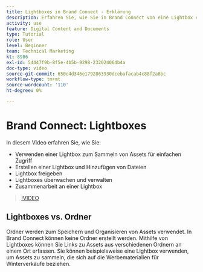 ```yaml
---
title: Lightboxes in Brand Connect - Erklärung
description: Erfahren Sie, wie Sie in Brand Connect von eine Lightbox erstellen, verwenden, verwalten, freigeben und mit ihnen zusammenarbeiten können. [!UICONTROL Workfront DAM].
activity: use
feature: Digital Content and Documents
type: Tutorial
role: User
level: Beginner
team: Technical Marketing
kt: 8986
exl-id: 54447f9b-8f5e-4b5b-9298-232024064b4a
doc-type: video
source-git-commit: 650e4d346e1792863930dcebafacab4c88f2a8bc
workflow-type: tm+mt
source-wordcount: '110'
ht-degree: 0%

---
```


# Brand Connect: Lightboxes

In diesem Video erfahren Sie, wie Sie:

* Verwenden einer Lightbox zum Sammeln von Assets für einfachen Zugriff
* Erstellen einer Lightbox und Hinzufügen von Dateien
* Lightbox freigeben
* Lightboxes überwachen und verwalten
* Zusammenarbeit an einer Lightbox

>[!VIDEO](https://video.tv.adobe.com/v/335248/?quality=12&learn=on)

## Lightboxes vs. Ordner

Ordner werden zum Speichern und Organisieren von Assets verwendet. In Brand Connect können keine Ordner erstellt werden. Mithilfe von Lightboxes können Sie Links zu Assets aus verschiedenen Ordnern an einem Ort erfassen. Sie können beispielsweise eine Lightbox verwenden, um Assets zu sammeln, die sich auf die Werbematerialien für Winterverkäufe beziehen.
